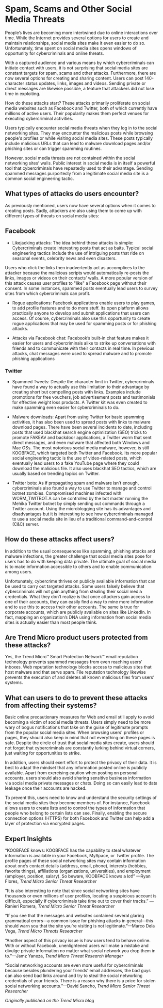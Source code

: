 # Spam, Scams and Other Social Media Threats

People’s lives are becoming more intertwined due to online interactions over time. While the Internet provides several options for users to create and maintain relationships, social media sites make it even easier to do so. Unfortunately, time spent on social media sites opens windows of opportunity for cybercriminals and online threats.

With a captured audience and various means by which cybercriminals can initiate contact with users, it is not surprising that social media sites are constant targets for spam, scams and other attacks. Furthermore, there are now several options for creating and sharing content. Users can post 140-character status updates, links, images and videos. Sending private or direct messages are likewise possible, a feature that attackers did not lose time in exploiting.

How do these attacks start? These attacks primarily proliferate on social media websites such as Facebook and Twitter, both of which currently have millions of active users. Their popularity makes them perfect venues for executing cybercriminal activities.

Users typically encounter social media threats when they log in to the social networking sites. They may encounter the malicious posts while browsing people's profiles or while visiting social media sites. These posts typically include malicious URLs that can lead to malware download pages and/or phishing sites or can trigger spamming routines.

However, social media threats are not contained within the social networking sites’ walls. Public interest in social media is in itself a powerful tool that cybercriminals have repeatedly used to their advantage. Sending spammed messages purportedly from a legitimate social media site is a common social engineering tactic.

## What types of attacks do users encounter?

As previously mentioned, users now have several options when it comes to creating posts. Sadly, attackers are also using them to come up with different types of threats on social media sites:

## Facebook
- Likejacking attacks: The idea behind these attacks is simple: Cybercriminals create interesting posts that act as baits. Typical social engineering tactics include the use of intriguing posts that ride on seasonal events, celebrity news and even disasters.

Users who click the links then inadvertently act as accomplices to the attacker because the malicious scripts would automatically re-posts the links, images or videos on their contacts’ walls. A more popular version of this attack causes user profiles to "like" a Facebook page without their consent. In some instances, spammed posts eventually lead users to survey sites from which cybercriminals can profit.

- Rogue applications: Facebook applications enable users to play games, to add profile features and to do more stuff. Its open platform allows practically anyone to develop and submit applications that users can access. Of course, cybercriminals also use this opportunity to create rogue applications that may be used for spamming posts or for phishing attacks.

- Attacks via Facebook chat: Facebook’s built-in chat feature makes it easier for users and cybercriminals alike to strike up conversations with friends and to communicate with their contacts in real time. In previous attacks, chat messages were used to spread malware and to promote phishing applications

### Twitter

- Spammed Tweets: Despite the character limit in Twitter, cybercriminals have found a way to actually use this limitation to their advantage by creating short but compelling posts with links. Examples include promotions for free vouchers, job advertisement posts and testimonials for effective weight loss products. A Twitter kit was even created to make spamming even easier for cybercriminals to do.

- Malware downloads: Apart from using Twitter for basic spamming activities, it has also been used to spread posts with links to malware download pages. There have been several incidents to date, including posts that used blackhat search engine optimization (SEO) tricks to promote FAKEAV and backdoor applications, a Twitter worm that sent direct messages, and even malware that affected both Windows and Mac OSs. The most notorious social media malware, however, is still KOOBFACE, which targeted both Twitter and Facebook. Its more popular social engineering tactic is the use of video-related posts, which eventually lead users to a fake YouTube page where they could download the malicious file. It also uses blackhat SEO tactics, which are usually based on trending topics on Twitter.

- Twitter bots: As if propagating spam and malware isn’t enough, cybercriminals also found a way to use Twitter to manage and control botnet zombies. Compromised machines infected with WORM_TWITBOT.A can be controlled by the bot master running the Mehika Twitter botnet by simply sending out commands through a Twitter account. Using the microblogging site has its advantages and disadvantages but it is interesting to see how cybercriminals managed to use a social media site in lieu of a traditional command-and-control (C&C) server.

## How do these attacks affect users?

In addition to the usual consequences like spamming, phishing attacks and malware infections, the greater challenge that social media sites pose for users has to do with keeping data private. The ultimate goal of social media is to make information accessible to others and to enable communication among users.

Unfortunately, cybercrime thrives on publicly available information that can be used to carry out targeted attacks. Some users falsely believe that cybercriminals will not gain anything from stealing their social media credentials. What they don’t realize is that once attackers gain access to one of their accounts, they can easily find a way to mine more information and to use this to access their other accounts. The same is true for corporate accounts, which are publicly available on sites like LinkedIn. In fact, mapping an organization’s DNA using information from social media sites is actually easier than most people think.

## Are Trend Micro product users protected from these attacks?

Yes, the Trend Micro™ Smart Protection Network™ email reputation technology prevents spammed messages from even reaching users’ inboxes. Web reputation technology blocks access to malicious sites that host malware and that serve spam. File reputation technology likewise prevents the execution of and deletes all known malicious files from users’ systems.

## What can users to do to prevent these attacks from affecting their systems?

Basic online precautionary measures for Web and email still apply to avoid becoming a victim of social media threats. Users simply need to be more wary of bogus notifications that take on the guise of legitimate prompts from the popular social media sites. When browsing users' profiles or pages, they should also keep in mind that not everything on these pages is safe. Despite the circle of trust that social media sites create, users should not forget that cybercriminals are constantly lurking behind virtual corners, just waiting for opportunities to strike.

In addition, users should exert effort to protect the privacy of their data. It is best to adapt the mindset that any information posted online is publicly available. Apart from exercising caution when posting on personal accounts, users should also avoid sharing sensitive business information via social media private messages or chats. Doing so can easily lead to data leakage once their accounts are hacked.

To prevent this, users need to know and understand the security settings of the social media sites they become members of. For instance, Facebook allows users to create lists and to control the types of information that people who belong to certain lists can see. Finally, enabling the secure connection options (HTTPS) for both Facebook and Twitter can help add a layer of protection via encrypted pages.

## Expert Insights

“KOOBFACE knows: KOOBFACE has the capability to steal whatever information is available in your Facebook, MySpace, or Twitter profile. The profile pages of these social networking sites may contain information about one’s contact details (address, email, phone), interests (hobbies, favorite things), affiliations (organizations, universities), and employment (employer, position, salary). So beware, KOOBFACE knows a lot!” —Ryan Flores, _Trend Micro Senior Threat Researcher_

"It is also interesting to note that since social networking sites have thousands or even millions of user profiles, locating a suspicious account is difficult, especially if cybercriminals take time out to cover their tracks.” —Ranieri Romera, _Trend Micro Senior Threat Researcher_

“If you see that the messages and websites contained several glaring grammatical errors—a common issue for phishing attacks in general—this should warn you that the site you’re visiting is not legitimate.”—Marco Dela Vega, _Trend Micro Threats Researcher_

“Another aspect of this privacy issue is how users tend to behave online. With or without Facebook, unenlightened users will make a mistake and divulge private information no matter what social network you drop them in to.”—Jamz Yaneza, _Trend Micro Threat Research Manager_

“Social networking accounts are even more useful for cybercriminals because besides plundering your friends’ email addresses, the bad guys can also send bad links around and try to steal the social networking credentials of your friends. There is a reason why there is a price for stolen social networking accounts.”—David Sancho, _Trend Micro Senior Threat Researcher_

_Originally published on the Trend Micro blog_